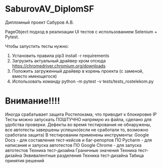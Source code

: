 # SaburovAV_DiplomSF
Дипломный проект Сабуров А.В.

PageObject подход в реализации UI тестов с использованием Selenium + Pytest.

 Чтобы запустить тесты нужно:
 1. Установить правила pip3 install -r requirements
 2. Загрузить актуальный драйвер хром отсюда https://chromedriver.chromium.org/downloads
 3. Положить загруженный драйвер в корень проекта (с заменой, вместо имеющегося)
 4. Использовать команду python -m pytest -v tests/tests_rostelekom.py
#
# Внимание!!!!
 Иногда срабатывает защита Ростелокама, что приводит к блокировке IP
 Тесты можно запускать ПОШТУЧНО напрямую из файла, сделано для удобства проверки.
 Дефекты во время тестирования не обнаружены, все автотесты завершены успешно(если не сработали то, возможно сработала защита)
 В тестировании применены инструменты:
 Google Docs - для составления тест-кейсов и баг-репортов
 ПО Pycharm - для написания и запуска автотестов
 ПО Google Chrome - для запуска автотестов
 Техника тест-дизайна Граничные значения
 Техника тест-дизайна Эквивалентные разделения
 Техника тест-дизайна Табица принятия решений
